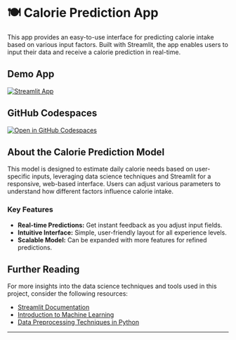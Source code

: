 
# 🍽️ Calorie Prediction App

This app provides an easy-to-use interface for predicting calorie intake based on various input factors. Built with Streamlit, the app enables users to input their data and receive a calorie prediction in real-time.

## Demo App

[![Streamlit App](https://static.streamlit.io/badges/streamlit_badge_black_white.svg)](https://app-calorie-predictor.streamlit.app/)

## GitHub Codespaces

[![Open in GitHub Codespaces](https://github.com/codespaces/badge.svg)](https://codespaces.new/streamlit/calorie-prediction?quickstart=1)

## About the Calorie Prediction Model

This model is designed to estimate daily calorie needs based on user-specific inputs, leveraging data science techniques and Streamlit for a responsive, web-based interface. Users can adjust various parameters to understand how different factors influence calorie intake.

### Key Features
- **Real-time Predictions:** Get instant feedback as you adjust input fields.
- **Intuitive Interface:** Simple, user-friendly layout for all experience levels.
- **Scalable Model:** Can be expanded with more features for refined predictions.

## Further Reading

For more insights into the data science techniques and tools used in this project, consider the following resources:
- [Streamlit Documentation](https://docs.streamlit.io/)
- [Introduction to Machine Learning](https://www.coursera.org/learn/machine-learning)
- [Data Preprocessing Techniques in Python](https://scikit-learn.org/stable/modules/preprocessing.html) 

---

